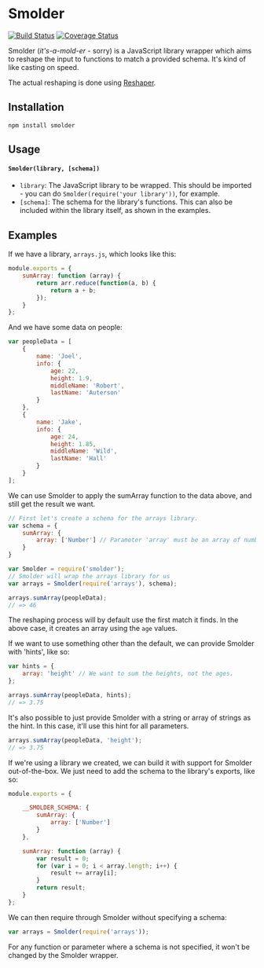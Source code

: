 # Smolder

[![Build Status](https://travis-ci.org/JoelOtter/smolder.svg?branch=master)](https://travis-ci.org/JoelOtter/smolder) [![Coverage Status](https://coveralls.io/repos/github/JoelOtter/smolder/badge.svg?branch=master)](https://coveralls.io/github/JoelOtter/smolder?branch=master)

Smolder (_it's-a-mold-er_ - sorry) is a JavaScript library wrapper which aims to reshape the input to functions to match a provided schema. It's kind of like casting on speed.

The actual reshaping is done using [Reshaper](https://github.com/JoelOtter/reshaper).

## Installation

`npm install smolder`

## Usage

#### `Smolder(library, [schema])`

- `library`: The JavaScript library to be wrapped. This should be imported - you can do `Smolder(require('your library'))`, for example.
- `[schema]`: The schema for the library's functions. This can also be included within the library itself, as shown in the examples.

## Examples

If we have a library, `arrays.js`, which looks like this:

```javascript
module.exports = {
    sumArray: function (array) {
        return arr.reduce(function(a, b) {
            return a + b;
        });
    }
};
```

And we have some data on people:

```javascript
var peopleData = [
    {
        name: 'Joel',
        info: {
            age: 22,
            height: 1.9,
            middleName: 'Robert',
            lastName: 'Auterson'
        }
    },
    {
        name: 'Jake',
        info: {
            age: 24,
            height: 1.85,
            middleName: 'Wild',
            lastName: 'Hall'
        }
    }
];
```

We can use Smolder to apply the sumArray function to the data above, and still get the result we want.

```javascript
// First let's create a schema for the arrays library.
var schema = {
    sumArray: {
        array: ['Number'] // Parameter 'array' must be an array of numbers.
    }
}

var Smolder = require('smolder');
// Smolder will wrap the arrays library for us
var arrays = Smolder(require('arrays'), schema);

arrays.sumArray(peopleData);
// => 46
```

The reshaping process will by default use the first match it finds. In the above case, it creates an array using the `age` values.

If we want to use something other than the default, we can provide Smolder with 'hints', like so:

```javascript
var hints = {
    array: 'height' // We want to sum the heights, not the ages.
};

arrays.sumArray(peopleData, hints);
// => 3.75
```

It's also possible to just provide Smolder with a string or array of strings as the hint. In this case, it'll use this hint for all parameters.

```javascript
arrays.sumArray(peopleData, 'height');
// => 3.75
```

If we're using a library we created, we can build it with support for Smolder out-of-the-box. We just need to add the schema to the library's exports, like so:

```javascript
module.exports = {

    __SMOLDER_SCHEMA: {
        sumArray: {
            array: ['Number']
        }
    },

    sumArray: function (array) {
        var result = 0;
        for (var i = 0; i < array.length; i++) {
            result += array[i];
        }
        return result;
    }
};
```

We can then require through Smolder without specifying a schema:

```javascript
var arrays = Smolder(require('arrays'));
```

For any function or parameter where a schema is not specified, it won't be changed by the Smolder wrapper.
